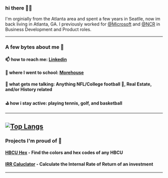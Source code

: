 ### hi there 👋🏿

I'm orginially from the Atlanta area and spent a few years in Seatlle, now im back living in Atlanta, GA. I previously worked for [@Microsoft](https://microsft.com) and [@NCR](https://ncr.com) in Business Development and Product roles. 


--------
### A few bytes about me 👾

#### 📫  how to reach me: [Linkedin](http://linkedin.com/in/matthewlmanning)
#### 🏫  where I went to school: [Morehouse](https://www.morehouse.edu/) 
#### 🥰  what gets me talking: Anything NFL/College football 🏈, Real Estate, and/or History related
#### ⛳️  how i stay active: playing tennis, golf, and basketball
--------
[![Top Langs](https://github-readme-stats.vercel.app/api/top-langs/?username=mattlovestech&theme=gotham)](https://github.com/anuraghazra/github-readme-stats)
--------
### Projects I'm proud of 🥰

#### [HBCU Hex](http://hbcuhex.com) - Find the colors and hex codes of any HBCU</a>
#### [IRR Caluclator](http://irrcalculator.xyz) - Calculate the Internal Rate of Return of an investment
--------
<!---
mattlovestech/mattlovestech is a ✨ special ✨ repository because its `README.md` (this file) appears on your GitHub profile.
You can click the Preview link to take a look at your changes.
--->
